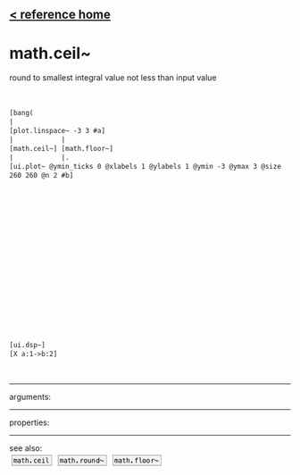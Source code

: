 [< reference home](ceammc_lib.html)
---

# math.ceil~


round to smallest integral value not less than input value

```


[bang(
|
[plot.linspace~ -3 3 #a]
|            |
[math.ceil~] [math.floor~]
|            |.
[ui.plot~ @ymin_ticks 0 @xlabels 1 @ylabels 1 @ymin -3 @ymax 3 @size 260 260 @n 2 #b]


















[ui.dsp~]
[X a:1->b:2]

            
```

---
arguments:


---
properties:


---
see also:<br>
[![math.ceil](img/object_math.ceil.png)](math.ceil.html)
[![math.round~](img/object_math.round~.png)](math.round~.html)
[![math.floor~](img/object_math.floor~.png)](math.floor~.html)
